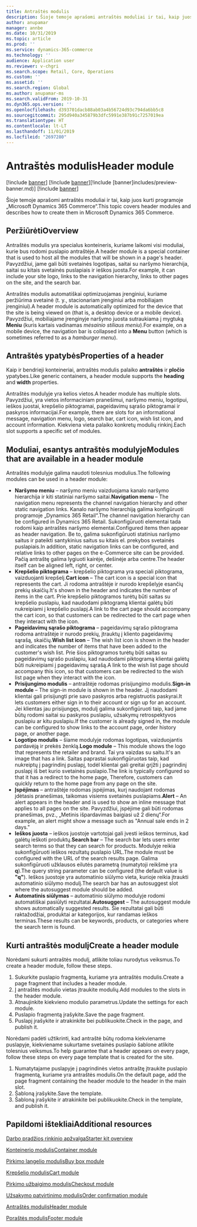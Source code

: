 ```yaml
---
title: Antraštės modulis
description: Šioje temoje aprašomi antraštės moduliai ir tai, kaip juos kurti programoje „Microsoft Dynamics 365 Commerce“.
author: anupamar
manager: annbe
ms.date: 10/31/2019
ms.topic: article
ms.prod: ''
ms.service: dynamics-365-commerce
ms.technology: ''
audience: Application user
ms.reviewer: v-chgri
ms.search.scope: Retail, Core, Operations
ms.custom: ''
ms.assetid: ''
ms.search.region: Global
ms.author: anupamar-ms
ms.search.validFrom: 2019-10-31
ms.dyn365.ops.version: ''
ms.openlocfilehash: d393701dacb88ab03a4b56724d93c794da6bb5c8
ms.sourcegitcommit: 295d940a345879b3dfc5991e387b91c7257019ea
ms.translationtype: HT
ms.contentlocale: lt-LT
ms.lasthandoff: 11/01/2019
ms.locfileid: "2697280"
---
```

# <a name="header-module"></a><span data-ttu-id="f25b8-103">Antraštės modulis</span><span class="sxs-lookup"><span data-stu-id="f25b8-103">Header module</span></span>

<span data-ttu-id="f25b8-104">[!include [banner](includes/preview-banner.md)] [!include [banner](includes/banner.md)]</span><span class="sxs-lookup"><span data-stu-id="f25b8-104">[!include [banner]includes/preview-banner.md)] [!include [banner](includes/banner.md)]</span></span>

<span data-ttu-id="f25b8-105">Šioje temoje aprašomi antraštės moduliai ir tai, kaip juos kurti programoje „Microsoft Dynamics 365 Commerce“.</span><span class="sxs-lookup"><span data-stu-id="f25b8-105">This topic covers header modules and describes how to create them in Microsoft Dynamics 365 Commerce.</span></span>

## <a name="overview"></a><span data-ttu-id="f25b8-106">Peržiūrėti</span><span class="sxs-lookup"><span data-stu-id="f25b8-106">Overview</span></span>

<span data-ttu-id="f25b8-107">Antraštės modulis yra specialus konteineris, kuriame laikomi visi moduliai, kurie bus rodomi puslapio antraštėje.</span><span class="sxs-lookup"><span data-stu-id="f25b8-107">A header module is a special container that is used to host all the modules that will be shown in a page's header.</span></span> <span data-ttu-id="f25b8-108">Pavyzdžiui, jame gali būti svetainės logotipas, saitai su naršymo hierarchija, saitai su kitais svetainės puslapiais ir ieškos juosta.</span><span class="sxs-lookup"><span data-stu-id="f25b8-108">For example, it can include your site logo, links to the navigation hierarchy, links to other pages on the site, and the search bar.</span></span>

<span data-ttu-id="f25b8-109">Antraštės modulis automatiškai optimizuojamas įrenginiui, kuriame peržiūrima svetainė (t. y., stacionariam įrenginiui arba mobiliajam įrenginiui).</span><span class="sxs-lookup"><span data-stu-id="f25b8-109">A header module is automatically optimized for the device that the site is being viewed on (that is, a desktop device or a mobile device).</span></span> <span data-ttu-id="f25b8-110">Pavyzdžiui, mobiliajame įrenginyje naršymo juosta sutraukiama į mygtuką **Meniu** (kuris kartais vadinamas *mėsainio stiliaus meniu*).</span><span class="sxs-lookup"><span data-stu-id="f25b8-110">For example, on a mobile device, the navigation bar is collapsed into a **Menu** button (which is sometimes referred to as a *hamburger menu*).</span></span>

## <a name="properties-of-a-header"></a><span data-ttu-id="f25b8-111">Antraštės ypatybės</span><span class="sxs-lookup"><span data-stu-id="f25b8-111">Properties of a header</span></span>

<span data-ttu-id="f25b8-112">Kaip ir bendrieji konteineriai, antraštės modulis palaiko **antraštės** ir **pločio** ypatybes.</span><span class="sxs-lookup"><span data-stu-id="f25b8-112">Like generic containers, a header module supports the **heading** and **width** properties.</span></span>

<span data-ttu-id="f25b8-113">Antraštės modulyje yra kelios vietos.</span><span class="sxs-lookup"><span data-stu-id="f25b8-113">A header module has multiple slots.</span></span> <span data-ttu-id="f25b8-114">Pavyzdžiui, yra vietos informaciniam pranešimui, naršymo meniu, logotipui, ieškos juostai, krepšelio piktogramai, pageidavimų sąrašo piktogramai ir paskyros informacijai.</span><span class="sxs-lookup"><span data-stu-id="f25b8-114">For example, there are slots for an informational message, navigation menu, logo, search bar, cart icon, wish list icon, and account information.</span></span> <span data-ttu-id="f25b8-115">Kiekviena vieta palaiko konkretų modulių rinkinį.</span><span class="sxs-lookup"><span data-stu-id="f25b8-115">Each slot supports a specific set of modules.</span></span>

## <a name="modules-that-are-available-in-a-header-module"></a><span data-ttu-id="f25b8-116">Moduliai, esantys antraštės modulyje</span><span class="sxs-lookup"><span data-stu-id="f25b8-116">Modules that are available in a header module</span></span>

<span data-ttu-id="f25b8-117">Antraštės modulyje galima naudoti tolesnius modulius.</span><span class="sxs-lookup"><span data-stu-id="f25b8-117">The following modules can be used in a header module:</span></span>

- <span data-ttu-id="f25b8-118">**Naršymo meniu** – naršymo meniu vaizduojama kanalo naršymo hierarchija ir kiti statiniai naršymo saitai.</span><span class="sxs-lookup"><span data-stu-id="f25b8-118">**Navigation menu** – The navigation menu represents the channel navigation hierarchy and other static navigation links.</span></span> <span data-ttu-id="f25b8-119">Kanalo naršymo hierarchiją galima konfigūruoti programoje „Dynamics 365 Retail“.</span><span class="sxs-lookup"><span data-stu-id="f25b8-119">The channel navigation hierarchy can be configured in Dynamics 365 Retail.</span></span> <span data-ttu-id="f25b8-120">Sukonfigūruoti elementai tada rodomi kaip antraštės naršymo elementai.</span><span class="sxs-lookup"><span data-stu-id="f25b8-120">Configured items then appear as header navigation.</span></span> <span data-ttu-id="f25b8-121">Be to, galima sukonfigūruoti statinius naršymo saitus ir pateikti santykinius saitus su kitais el. prekybos svetainės puslapiais.</span><span class="sxs-lookup"><span data-stu-id="f25b8-121">In addition, static navigation links can be configured, and relative links to other pages on the e-Commerce site can be provided.</span></span> <span data-ttu-id="f25b8-122">Pačią antraštę galima lygiuoti kairėje, dešinėje arba centre.</span><span class="sxs-lookup"><span data-stu-id="f25b8-122">The header itself can be aligned left, right, or center.</span></span>
- <span data-ttu-id="f25b8-123">**Krepšelio piktograma** – krepšelio piktograma yra speciali piktograma, vaizduojanti krepšelį.</span><span class="sxs-lookup"><span data-stu-id="f25b8-123">**Cart icon** – The cart icon is a special icon that represents the cart.</span></span> <span data-ttu-id="f25b8-124">Ji rodoma antraštėje ir nurodo krepšelyje esančių prekių skaičių.</span><span class="sxs-lookup"><span data-stu-id="f25b8-124">It's shown in the header and indicates the number of items in the cart.</span></span> <span data-ttu-id="f25b8-125">Prie krepšelio piktogramos turėtų būti saitas su krepšelio puslapiu, kad naudodami piktogramą klientai galėtų būti nukreipiami į krepšelio puslapį.</span><span class="sxs-lookup"><span data-stu-id="f25b8-125">A link to the cart page should accompany the cart icon, so that customers can be redirected to the cart page when they interact with the icon.</span></span>
- <span data-ttu-id="f25b8-126">**Pageidavimų sąrašo piktograma** – pageidavimų sąrašo piktograma rodoma antraštėje ir nurodo prekių, įtrauktų į kliento pageidavimų sąrašą, skaičių.</span><span class="sxs-lookup"><span data-stu-id="f25b8-126">**Wish list icon** – The wish list icon is shown in the header and indicates the number of items that have been added to the customer's wish list.</span></span> <span data-ttu-id="f25b8-127">Prie šios piktogramos turėtų būti saitas su pageidavimų sąrašo puslapiu, kad naudodami piktogramą klientai galėtų būti nukreipiami į pageidavimų sąrašą.</span><span class="sxs-lookup"><span data-stu-id="f25b8-127">A link to the wish list page should accompany this icon, so that customers can be redirected to the wish list page when they interact with the icon.</span></span>
- <span data-ttu-id="f25b8-128">**Prisijungimo modulis** – antraštėje rodomas prisijungimo modulis.</span><span class="sxs-lookup"><span data-stu-id="f25b8-128">**Sign-in module** – The sign-in module is shown in the header.</span></span> <span data-ttu-id="f25b8-129">Jį naudodami klientai gali prisijungti prie savo paskyros arba registruotis paskyrai.</span><span class="sxs-lookup"><span data-stu-id="f25b8-129">It lets customers either sign in to their account or sign up for an account.</span></span> <span data-ttu-id="f25b8-130">Jei klientas jau prisijungęs, modulį galima sukonfigūruoti taip, kad jame būtų rodomi saitai su paskyros puslapiu, užsakymų retrospektyvos puslapiu ar kitu puslapiu.</span><span class="sxs-lookup"><span data-stu-id="f25b8-130">If the customer is already signed in, the module can be configured to show links to the account page, order history page, or another page.</span></span>
- <span data-ttu-id="f25b8-131">**Logotipo modulis** – šiame modulyje rodomas logotipas, vaizduojantis pardavėją ir prekės ženklą.</span><span class="sxs-lookup"><span data-stu-id="f25b8-131">**Logo module** – This module shows the logo that represents the retailer and brand.</span></span> <span data-ttu-id="f25b8-132">Tai yra vaizdas su saitu.</span><span class="sxs-lookup"><span data-stu-id="f25b8-132">It's an image that has a link.</span></span> <span data-ttu-id="f25b8-133">Saitas paprastai sukonfigūruotas taip, kad nukreiptų į pagrindinį puslapį, todėl klientai gali greitai grįžti į pagrindinį puslapį iš bet kurio svetainės puslapio.</span><span class="sxs-lookup"><span data-stu-id="f25b8-133">The link is typically configured so that it has a redirect to the home page, Therefore, customers can quickly return to the home page from any page on the site.</span></span>
- <span data-ttu-id="f25b8-134">**Įspėjimas** – antraštėje rodomas įspėjimas, kurį naudojant rodomas įdėtasis pranešimas, taikomas visiems svetainės puslapiams.</span><span class="sxs-lookup"><span data-stu-id="f25b8-134">**Alert** – An alert appears in the header and is used to show an inline message that applies to all pages on the site.</span></span> <span data-ttu-id="f25b8-135">Pavyzdžiui, įspėjime gali būti rodomas pranešimas, pvz., „Metinis išpardavimas baigiasi už 2 dienų“.</span><span class="sxs-lookup"><span data-stu-id="f25b8-135">For example, an alert might show a message such as "Annual sale ends in 2 days."</span></span>
- <span data-ttu-id="f25b8-136">**Ieškos juosta** – ieškos juostoje vartotojai gali įvesti ieškos terminus, kad galėtų ieškoti produktų.</span><span class="sxs-lookup"><span data-stu-id="f25b8-136">**Search bar** – The search bar lets users enter search terms so that they can search for products.</span></span> <span data-ttu-id="f25b8-137">Modulyje reikia sukonfigūruoti ieškos rezultatų puslapio URL.</span><span class="sxs-lookup"><span data-stu-id="f25b8-137">The module must be configured with the URL of the search results page.</span></span> <span data-ttu-id="f25b8-138">Galima sukonfigūruoti užklausos eilutės parametrą (numatytoji reikšmė yra **q**).</span><span class="sxs-lookup"><span data-stu-id="f25b8-138">The query string parameter can be configured (the default value is **"q"**).</span></span> <span data-ttu-id="f25b8-139">Ieškos juostoje yra automatinio siūlymo vieta, kurioje reikia įtraukti automatinio siūlymo modulį.</span><span class="sxs-lookup"><span data-stu-id="f25b8-139">The search bar has an autosuggest slot where the autosuggest module should be added.</span></span>
- <span data-ttu-id="f25b8-140">**Automatinis siūlymas** – automatinio siūlymo modulyje rodomi automatiškai pasiūlyti rezultatai.</span><span class="sxs-lookup"><span data-stu-id="f25b8-140">**Autosuggest** – The autosuggest module shows automatically suggested results.</span></span> <span data-ttu-id="f25b8-141">Šie rezultatai gali būti raktažodžiai, produktai ar kategorijos, kur randamas ieškos terminas.</span><span class="sxs-lookup"><span data-stu-id="f25b8-141">These results can be keywords, products, or categories where the search term is found.</span></span>

## <a name="create-a-header-module"></a><span data-ttu-id="f25b8-142">Kurti antraštės modulį</span><span class="sxs-lookup"><span data-stu-id="f25b8-142">Create a header module</span></span>

<span data-ttu-id="f25b8-143">Norėdami sukurti antraštės modulį, atlikite toliau nurodytus veiksmus.</span><span class="sxs-lookup"><span data-stu-id="f25b8-143">To create a header module, follow these steps.</span></span>

1. <span data-ttu-id="f25b8-144">Sukurkite puslapio fragmentą, kuriame yra antraštės modulis.</span><span class="sxs-lookup"><span data-stu-id="f25b8-144">Create a page fragment that includes a header module.</span></span>
1. <span data-ttu-id="f25b8-145">Į antraštės modulio vietas įtraukite modulių.</span><span class="sxs-lookup"><span data-stu-id="f25b8-145">Add modules to the slots in the header module.</span></span>
1. <span data-ttu-id="f25b8-146">Atnaujinkite kiekvieno modulio parametrus.</span><span class="sxs-lookup"><span data-stu-id="f25b8-146">Update the settings for each module.</span></span>
1. <span data-ttu-id="f25b8-147">Puslapio fragmentą įrašykite.</span><span class="sxs-lookup"><span data-stu-id="f25b8-147">Save the page fragment.</span></span> 
1. <span data-ttu-id="f25b8-148">Puslapį įrašykite ir atrakinkite bei publikuokite.</span><span class="sxs-lookup"><span data-stu-id="f25b8-148">Check in the page, and publish it.</span></span>

<span data-ttu-id="f25b8-149">Norėdami padėti užtikrinti, kad antraštė būtų rodoma kiekviename puslapyje, kiekviename sukurtame svetainės puslapio šablone atlikite tolesnius veiksmus.</span><span class="sxs-lookup"><span data-stu-id="f25b8-149">To help guarantee that a header appears on every page, follow these steps on every page template that is created for the site.</span></span>

1. <span data-ttu-id="f25b8-150">Numatytajame puslapyje į pagrindinės vietos antraštę įtraukite puslapio fragmentą, kuriame yra antraštės modulis.</span><span class="sxs-lookup"><span data-stu-id="f25b8-150">On the default page, add the page fragment containing the header module to the header in the main slot.</span></span>
1. <span data-ttu-id="f25b8-151">Šabloną įrašykite.</span><span class="sxs-lookup"><span data-stu-id="f25b8-151">Save the template.</span></span> 
1. <span data-ttu-id="f25b8-152">Šabloną įrašykite ir atrakinkite bei publikuokite.</span><span class="sxs-lookup"><span data-stu-id="f25b8-152">Check in the template, and publish it.</span></span>

## <a name="additional-resources"></a><span data-ttu-id="f25b8-153">Papildomi ištekliai</span><span class="sxs-lookup"><span data-stu-id="f25b8-153">Additional resources</span></span>

[<span data-ttu-id="f25b8-154">Darbo pradžios rinkinio apžvalga</span><span class="sxs-lookup"><span data-stu-id="f25b8-154">Starter kit overview</span></span>](starter-kit-overview.md)

[<span data-ttu-id="f25b8-155">Konteinerio modulis</span><span class="sxs-lookup"><span data-stu-id="f25b8-155">Container module</span></span>](add-container-module.md)

[<span data-ttu-id="f25b8-156">Pirkimo langelio modulis</span><span class="sxs-lookup"><span data-stu-id="f25b8-156">Buy box module</span></span>](add-buy-box.md)

[<span data-ttu-id="f25b8-157">Krepšelio modulis</span><span class="sxs-lookup"><span data-stu-id="f25b8-157">Cart module</span></span>](add-cart-module.md)

[<span data-ttu-id="f25b8-158">Pirkimo užbaigimo modulis</span><span class="sxs-lookup"><span data-stu-id="f25b8-158">Checkout module</span></span>](add-checkout-module.md)

[<span data-ttu-id="f25b8-159">Užsakymo patvirtinimo modulis</span><span class="sxs-lookup"><span data-stu-id="f25b8-159">Order confirmation module</span></span>](order-confirmation-module.md)

[<span data-ttu-id="f25b8-160">Antraštės modulis</span><span class="sxs-lookup"><span data-stu-id="f25b8-160">Header module</span></span>](author-header-module.md)

[<span data-ttu-id="f25b8-161">Poraštės modulis</span><span class="sxs-lookup"><span data-stu-id="f25b8-161">Footer module</span></span>](author-footer-module.md)
